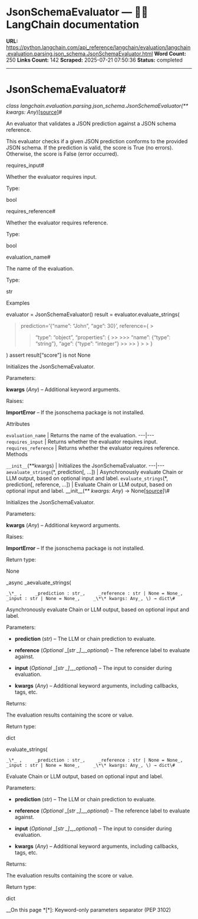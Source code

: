 # JsonSchemaEvaluator — 🦜🔗 LangChain  documentation

**URL:** https://python.langchain.com/api_reference/langchain/evaluation/langchain.evaluation.parsing.json_schema.JsonSchemaEvaluator.html
**Word Count:** 250
**Links Count:** 142
**Scraped:** 2025-07-21 07:50:36
**Status:** completed

---

# JsonSchemaEvaluator\#

_class _langchain.evaluation.parsing.json\_schema.JsonSchemaEvaluator\(_\*\* kwargs: Any_\)[\[source\]](https://python.langchain.com/api_reference/_modules/langchain/evaluation/parsing/json_schema.html#JsonSchemaEvaluator)\#     

An evaluator that validates a JSON prediction against a JSON schema reference.

This evaluator checks if a given JSON prediction conforms to the provided JSON schema. If the prediction is valid, the score is True \(no errors\). Otherwise, the score is False \(error occurred\).

requires\_input\#     

Whether the evaluator requires input.

Type:     

bool

requires\_reference\#     

Whether the evaluator requires reference.

Type:     

bool

evaluation\_name\#     

The name of the evaluation.

Type:     

str

Examples

evaluator = JsonSchemaEvaluator\(\) result = evaluator.evaluate\_strings\(

> prediction=’\{“name”: “John”, “age”: 30\}’, reference=\{ >
>> “type”: “object”, “properties”: \{ >> >>> “name”: \{“type”: “string”\}, “age”: \{“type”: “integer”\} >>  >> \} >  > \}

\) assert result\[“score”\] is not None

Initializes the JsonSchemaEvaluator.

Parameters:     

**kwargs** \(_Any_\) – Additional keyword arguments.

Raises:     

**ImportError** – If the jsonschema package is not installed.

Attributes

`evaluation_name` | Returns the name of the evaluation.   ---|---   `requires_input` | Returns whether the evaluator requires input.   `requires_reference` | Returns whether the evaluator requires reference.      Methods

`__init__`\(\*\*kwargs\) | Initializes the JsonSchemaEvaluator.   ---|---   `aevaluate_strings`\(\*, prediction\[, ...\]\) | Asynchronously evaluate Chain or LLM output, based on optional input and label.   `evaluate_strings`\(\*, prediction\[, reference, ...\]\) | Evaluate Chain or LLM output, based on optional input and label.      \_\_init\_\_\(_\*\* kwargs: Any_\) → None[\[source\]](https://python.langchain.com/api_reference/_modules/langchain/evaluation/parsing/json_schema.html#JsonSchemaEvaluator.__init__)\#     

Initializes the JsonSchemaEvaluator.

Parameters:     

**kwargs** \(_Any_\) – Additional keyword arguments.

Raises:     

**ImportError** – If the jsonschema package is not installed.

Return type:     

None

_async _aevaluate\_strings\(

    _\*_ ,     _prediction : str_,     _reference : str | None = None_,     _input : str | None = None_,     _\*\* kwargs: Any_, \) → dict\#     

Asynchronously evaluate Chain or LLM output, based on optional input and label.

Parameters:     

  * **prediction** \(_str_\) – The LLM or chain prediction to evaluate.

  * **reference** \(_Optional_ _\[__str_ _\]__,__optional_\) – The reference label to evaluate against.

  * **input** \(_Optional_ _\[__str_ _\]__,__optional_\) – The input to consider during evaluation.

  * **kwargs** \(_Any_\) – Additional keyword arguments, including callbacks, tags, etc.

Returns:     

The evaluation results containing the score or value.

Return type:     

dict

evaluate\_strings\(

    _\*_ ,     _prediction : str_,     _reference : str | None = None_,     _input : str | None = None_,     _\*\* kwargs: Any_, \) → dict\#     

Evaluate Chain or LLM output, based on optional input and label.

Parameters:     

  * **prediction** \(_str_\) – The LLM or chain prediction to evaluate.

  * **reference** \(_Optional_ _\[__str_ _\]__,__optional_\) – The reference label to evaluate against.

  * **input** \(_Optional_ _\[__str_ _\]__,__optional_\) – The input to consider during evaluation.

  * **kwargs** \(_Any_\) – Additional keyword arguments, including callbacks, tags, etc.

Returns:     

The evaluation results containing the score or value.

Return type:     

dict

__On this page   *[\*]: Keyword-only parameters separator (PEP 3102)